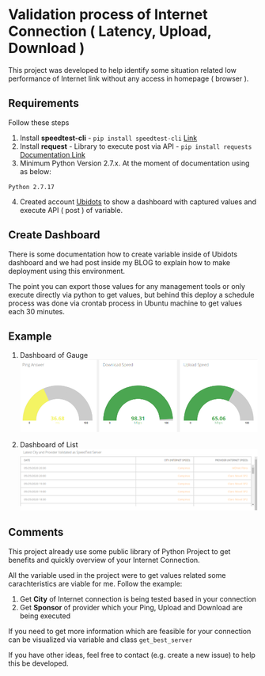 # Validation process of Internet Connection ( Latency, Upload, Download )

This project was developed to help identify some situation related low performance of Internet link without any access in homepage ( browser ).

## Requirements

Follow these steps

1. Install **speedtest-cli** - ```pip install speedtest-cli``` [Link](https://pypi.org/project/speedtest-cli/)
2. Install **request** - Library to execute post via API - ```pip install requests``` [Documentation Link](https://pypi.org/project/requests/)
3. Minimum Python Version 2.7.x. At the moment of documentation using as below:
```
Python 2.7.17
```

4. Created account [Ubidots](http://ubidots.com/) to show a dashboard with captured values and execute API ( post ) of variable.

## Create Dashboard

There is some documentation how to create variable inside of Ubidots dashboard and we had post inside my BLOG to explain how to make deployment using this environment.

The point you can export those values for any management tools or only execute directly via python to get values, but behind this deploy a schedule process was done via crontab process in Ubuntu machine to get values each 30 minutes.

## Example

1. Dashboard of Gauge
![alt text](https://github.com/rarodrigo/inet_validation_speed/blob/master/Gauge_Internet.png)

2. Dashboard of List
![alt text](https://github.com/rarodrigo/inet_validation_speed/blob/master/List_City_Provider.png)

## Comments

This project already use some public library of Python Project to get benefits and quickly overview of your Internet Connection.

All the variable used in the project were to get values related some carachteristics are viable for me. Follow the example:

1. Get **City** of Internet connection is being tested based in your connection
2. Get **Sponsor** of provider which your Ping, Upload and Download are being executed

If you need to get more information which are feasible for your connection can be visualized via variable and class ```get_best_server```

If you have other ideas, feel free to contact (e.g. create a new issue) to help this be developed.
